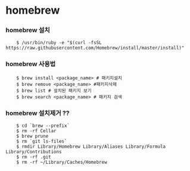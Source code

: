 # homebrew


### homebrew 설치
```shell
	$ /usr/bin/ruby -e "$(curl -fsSL https://raw.githubusercontent.com/Homebrew/install/master/install)"
```

### homebrew 사용법
```shell
	$ brew install <package_name> # 패키지설치
	$ brew remove <package_name> #패키지삭제
	$ brew list # 설치된 패키지 보기
	$ brew search <package_name> # 패키지 검색
```

### homebrew 설치제거 ??
```shell
	$ cd `brew --prefix`
	$ rm -rf Cellar
	$ brew prune
	$ rm `git ls-files`
	$ rmdir Library/Homebrew Library/Aliases Library/Formula Library/Contributions
	$ rm -rf .git
	$ rm -rf ~/Library/Caches/Homebrew
```